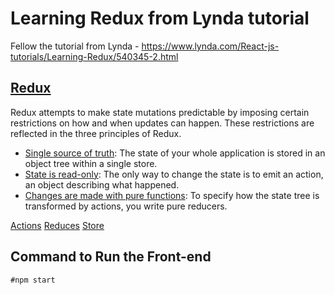 # Learning Redux from Lynda tutorial
Fellow the tutorial from Lynda - https://www.lynda.com/React-js-tutorials/Learning-Redux/540345-2.html

## [Redux](http://redux.js.org/docs/introduction/)
Redux attempts to make state mutations predictable by imposing certain restrictions on how and when updates can happen. These restrictions are reflected in the three principles of Redux.
- [Single source of truth](http://redux.js.org/docs/introduction/ThreePrinciples.html#single-source-of-truth): The state of your whole application is stored in an object tree within a single store.
- [State is read-only](http://redux.js.org/docs/introduction/ThreePrinciples.html#state-is-read-only): The only way to change the state is to emit an action, an object describing what happened.
- [Changes are made with pure functions](http://redux.js.org/docs/introduction/ThreePrinciples.html#changes-are-made-with-pure-functions): To specify how the state tree is transformed by actions, you write pure reducers.

[Actions](http://redux.js.org/docs/basics/Actions.html)
[Reduces](http://redux.js.org/docs/basics/Reducers.html)
[Store](http://redux.js.org/docs/basics/Store.html)

## Command to Run the Front-end

```#npm start```


